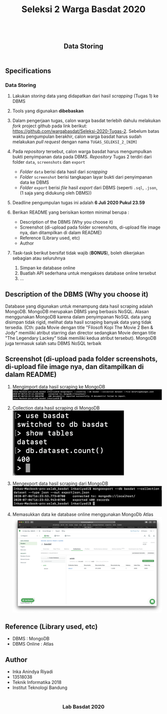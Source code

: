 <h1 align="center">
  <br>
  Seleksi 2 Warga Basdat 2020
  <br>
  <br>
</h1>

<h2 align="center">
  <br>
  Data Storing
  <br>
  <br>
</h2>


## Specifications

### Data Storing

1. Lakukan _storing_ data yang didapatkan dari hasil _scrapping_ (Tugas 1) ke DBMS 

2. Tools yang digunakan __dibebaskan__

3. Dalam pengerjaan tugas, calon warga basdat terlebih dahulu melakukan _fork_ project github pada link berikut: https://github.com/wargabasdat/Seleksi-2020-Tugas-2. Sebelum batas waktu pengumpulan berakhir, calon warga basdat harus sudah melakukan _pull request_ dengan nama ```TUGAS_SELEKSI_2_[NIM]```

4. Pada _repository_ tersebut, calon warga basdat harus mengumpulkan bukti penyimpanan data pada DBMS. _Repository_ Tugas 2 terdiri dari folder `data`, `screenshots` dan `export`
    - _Folder_ `data` berisi data hasil dari _scrapping_
    - _Folder_ `screenshot` berisi tangkapan layar bukti dari penyimpanan data ke DBMS
    - _Folder_ `export` berisi _file_ hasil _export_ dari DBMS (seperti `.sql`, `.json`, (1 saja yang didukung oleh DBMS))

5. Deadline pengumpulan tugas ini adalah __6 Juli 2020 Pukul 23.59__

6. Berikan README yang berisikan konten minimal berupa :
    - Description of the DBMS (Why you choose it)
    - Screenshot (di-upload pada folder screenshots, di-upload file image nya, dan ditampilkan di dalam README)
    - Reference (Library used, etc)
    - Author

7. Task-task berikut bersifat tidak wajib (__BONUS__), boleh dikerjakan sebagian atau seluruhnya
    1. Simpan ke database online
    2. Buatlah API sederhana untuk mengakses database online tersebut
    3. ...

## Description of the DBMS (Why you choose it)
Database yang digunakan untuk menampung data hasil scraping adalah MongoDB. MongoDB merupakan DBMS yang berbasis NoSQL. Alasan menggunakan MongoDB karena dalam penyimpanan NoSQL data yang disimpan tidak rigid, melihat data hasil scraping banyak data yang tidak tersedia. (Cth: pada Movie dengan title "Filosofi Kopi The Movie 2 Ben & Jody" memiliki atribut starring dan director sedangkan Movie dengan title "The Legendary Lackey" tidak memiliki kedua atribut tersebut). MongoDB juga termasuk salah satu DBMS NoSQL terbaik

## Screenshot (di-upload pada folder screenshots, di-upload file image nya, dan ditampilkan di dalam README)
1. Mengimport data hasil scraping ke MongoDB
![Image of 1](https://github.com/inkariyadi/Seleksi-2020-Tugas-2/blob/master/screenshot/Mengimport%20data%20hasil%20scraping%20ke%20MongoDB.png)

2. Collection data hasil scraping di MongoDB
![Image of 2](https://github.com/inkariyadi/Seleksi-2020-Tugas-2/blob/master/screenshot/Collection%20data%20hasil%20scraping%20di%20MongoDB.png)
3. Mengexport data hasil scraping dari MongoDB
![Image of 3](https://github.com/inkariyadi/Seleksi-2020-Tugas-2/blob/master/screenshot/Mengexport%20data%20hasil%20scraping%20dari%20MongoDB.png)
4. Memasukkan data ke database online menggunakan MongoDb Atlas
![Image of 4](https://github.com/inkariyadi/Seleksi-2020-Tugas-2/blob/master/screenshot/Memasukkan%20data%20ke%20database%20online%20menggunakan%20MongoDb%20Atlas.png)


## Reference (Library used, etc)
- DBMS : MongoDB
- DBMS Online : Atlas

## Author
- Inka Anindya Riyadi
- 13518038
- Teknik Informatika 2018
- Institut Teknologi Bandung

<h3 align="center">
  <br>
  Lab Basdat 2020
  <br>
  <br>
</h3>
